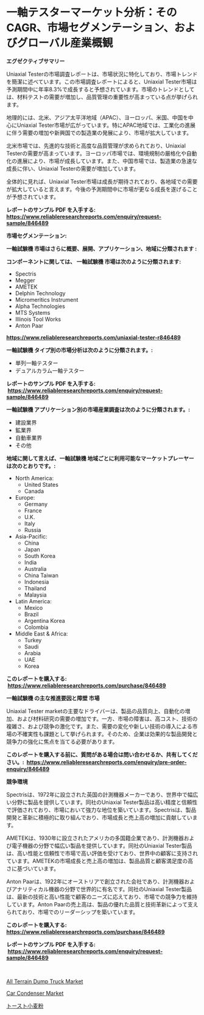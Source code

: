<p><h1>一軸テスターマーケット分析：そのCAGR、市場セグメンテーション、およびグローバル産業概観</h1></p><p><strong>エグゼクティブサマリー</strong></p>
<p><p>Uniaxial Testerの市場調査レポートは、市場状況に特化しており、市場トレンドを簡潔に述べています。この市場調査レポートによると、Uniaxial Tester市場は予測期間中に年率8.3%で成長すると予想されています。市場のトレンドとしては、材料テストの需要が増加し、品質管理の重要性が高まっている点が挙げられます。</p><p>地理的には、北米、アジア太平洋地域（APAC）、ヨーロッパ、米国、中国を中心にUniaxial Tester市場が広がっています。特にAPAC地域では、工業化の進展に伴う需要の増加や新興国での製造業の発展により、市場が拡大しています。</p><p>北米市場では、先進的な技術と高度な品質管理が求められており、Uniaxial Testerの需要が高まっています。ヨーロッパ市場では、環境規制の厳格化や自動化の進展により、市場が成長しています。また、中国市場では、製造業の急速な成長に伴い、Uniaxial Testerの需要が増加しています。</p><p>全体的に見れば、Uniaxial Tester市場は成長が期待されており、各地域での需要が拡大していると言えます。今後の予測期間中に市場が更なる成長を遂げることが予想されています。</p></p>
<p><strong>レポートのサンプル PDF を入手する: <a href="https://www.reliableresearchreports.com/enquiry/request-sample/846489">https://www.reliableresearchreports.com/enquiry/request-sample/846489</a></strong></p>
<p><strong>市場セグメンテーション:</strong></p>
<p><strong> 一軸試験機 市場はさらに概要、展開、アプリケーション、地域に分類されます :</strong></p>
<p><strong>コンポーネントに関しては、 一軸試験機 市場は次のように分類されます: &nbsp;</strong></p>
<p><ul><li>Spectris</li><li>Megger</li><li>AMETEK</li><li>Delphin Technology</li><li>Micromeritics Instrument</li><li>Alpha Technologies</li><li>MTS Systems</li><li>Illinois Tool Works</li><li>Anton Paar</li></ul></p>
<p><strong><a href="https://www.reliableresearchreports.com/uniaxial-tester-r846489">https://www.reliableresearchreports.com/uniaxial-tester-r846489</a></strong></p>
<p><strong> 一軸試験機 タイプ別の市場分析は次のように分類されます。:</strong></p>
<p><ul><li>単列一軸テスター</li><li>デュアルカラム一軸テスター</li></ul></p>
<p><strong>レポートのサンプル PDF を入手する: &nbsp;<a href="https://www.reliableresearchreports.com/enquiry/request-sample/846489">https://www.reliableresearchreports.com/enquiry/request-sample/846489</a></strong></p>
<p><strong> 一軸試験機 アプリケーション別の市場産業調査は次のように分類されます。:</strong></p>
<p><ul><li>建設業界</li><li>鉱業界</li><li>自動車業界</li><li>その他</li></ul></p>
<p><strong>地域に関して言えば、一軸試験機 地域ごとに利用可能なマーケットプレーヤーは次のとおりです。:</strong></p>
<p><ul>
    <li>
        North America:
        <ul>
            <li>United States</li>
            <li>Canada</li>
        </ul>
    </li>
    <li>
        Europe:
        <ul>
            <li>Germany</li>
            <li>France</li>
            <li>U.K.</li>
            <li>Italy</li>
            <li>Russia</li>
        </ul>
    </li>
    <li>
        Asia-Pacific:
        <ul>
            <li>China</li>
            <li>Japan</li>
            <li>South Korea</li>
            <li>India</li>
            <li>Australia</li>
            <li>China Taiwan</li>
            <li>Indonesia</li>
            <li>Thailand</li>
            <li>Malaysia</li>
        </ul>
    </li>
    <li>
        Latin America:
        <ul>
            <li>Mexico</li>
            <li>Brazil</li>
            <li>Argentina Korea</li>
            <li>Colombia</li>
        </ul>
    </li>
    <li>
        Middle East & Africa:
        <ul>
            <li>Turkey</li>
            <li>Saudi</li>
            <li>Arabia</li>
            <li>UAE</li>
            <li>Korea</li>
        </ul>
    </li>
    </ul></p>
<p><strong>このレポートを購入する: &nbsp;<a href="https://www.reliableresearchreports.com/purchase/846489">https://www.reliableresearchreports.com/purchase/846489</a></strong></p>
<p><strong>一軸試験機 の主な推進要因と障壁 市場</strong></p>
<p><p>Uniaxial Tester marketの主要なドライバーは、製品の品質向上、自動化の増加、および材料研究の需要の増加です。一方、市場の障害は、高コスト、技術の複雑さ、および競争の激化です。また、需要の変化や新しい技術の導入による市場の不確実性も課題として挙げられます。そのため、企業は効果的な製品開発と競争力の強化に焦点を当てる必要があります。</p></p>
<p><strong>このレポートを購入する前に、質問がある場合は問い合わせるか、共有してください。:&nbsp; <a href="https://www.reliableresearchreports.com/enquiry/pre-order-enquiry/846489">https://www.reliableresearchreports.com/enquiry/pre-order-enquiry/846489</a></strong></p>
<p><strong>競争環境</strong></p>
<p><p>Spectrisは、1972年に設立された英国の計測機器メーカーであり、世界中で幅広い分野に製品を提供しています。同社のUniaxial Tester製品は高い精度と信頼性で評価されており、市場において強力な地位を築いています。Spectrisは、製品開発と革新に積極的に取り組んでおり、市場成長と売上高の増加に貢献しています。</p><p>AMETEKは、1930年に設立されたアメリカの多国籍企業であり、計測機器および電子機器の分野で幅広い製品を提供しています。同社のUniaxial Tester製品は、高い性能と信頼性で市場で高い評価を受けており、世界中の顧客に支持されています。AMETEKの市場成長と売上高の増加は、製品品質と顧客満足度の高さに基づいています。</p><p>Anton Paarは、1922年にオーストリアで創立された会社であり、計測機器およびアナリティカル機器の分野で世界的に有名です。同社のUniaxial Tester製品は、最新の技術と高い性能で顧客のニーズに応えており、市場での競争力を維持しています。Anton Paarの売上高は、製品の優れた品質と技術革新によって支えられており、市場でのリーダーシップを築いています。</p></p>
<p><strong>このレポートを購入する: &nbsp; <a href="https://www.reliableresearchreports.com/purchase/846489">https://www.reliableresearchreports.com/purchase/846489</a></strong></p>
<p><strong>レポートのサンプル PDF を入手する: &nbsp;<a href="https://www.reliableresearchreports.com/enquiry/request-sample/846489">https://www.reliableresearchreports.com/enquiry/request-sample/846489</a></strong><strong></strong></p>
<p>&nbsp;</p>
<p><p><a href="https://www.linkedin.com/pulse/insights-all-terrain-dump-truck-market-size-analysing-share-dhkte?trackingId=%2F8lDvq3sSwk80eideSaf7g%3D%3D">All Terrain Dump Truck Market</a></p><p><a href="https://www.linkedin.com/pulse/car-condenser-market-offers-provide-insightful-data-time-9li4e?trackingId=ZR0tRtRaUslyMExqj9PovA%3D%3D">Car Condenser Market</a></p><p><a href="https://github.com/zoetazuur/Market-Research-Report-List-1/blob/main/456551319717.md">トースト小麦粉</a></p></p>